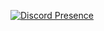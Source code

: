 [![Discord Presence](https://lanyard-profile-readme.vercel.app/api/907556369945726986 )](https://discord.com/users/907556369945726986)
